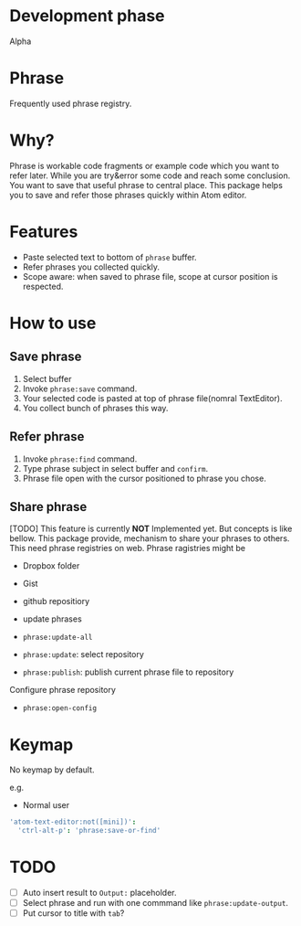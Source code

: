 # Development phase
Alpha

# Phrase

Frequently used phrase registry.

# Why?
Phrase is workable code fragments or example code which you want to refer later.
While you are try&error some code and reach some conclusion.
You want to save that useful phrase to central place.
This package helps you to save and refer those phrases quickly within Atom editor.

# Features

- Paste selected text to bottom of `phrase` buffer.
- Refer phrases you collected quickly.
- Scope aware: when saved to phrase file, scope at cursor position is respected.

# How to use

## Save phrase

1. Select buffer
2. Invoke `phrase:save` command.
3. Your selected code is pasted at top of phrase file(nomral TextEditor).
4. You collect bunch of phrases this way.

## Refer phrase

1. Invoke `phrase:find` command.
2. Type phrase subject in select buffer and `confirm`.
3. Phrase file open with the cursor positioned to phrase you chose.

## Share phrase

[TODO] This feature is currently **NOT** Implemented yet. But concepts is like bellow.
This package provide, mechanism to share your phrases to others.
This need phrase registries on web.
Phrase ragistries might be
 - Dropbox folder
 - Gist
 - github repositiory

- update phrases
 - `phrase:update-all`
 - `phrase:update`: select repository
 - `phrase:publish`: publish current phrase file to repository

Configure phrase repository
 - `phrase:open-config`

# Keymap
No keymap by default.

e.g.

* Normal user

```coffeescript
'atom-text-editor:not([mini])':
  'ctrl-alt-p': 'phrase:save-or-find'
```

# TODO
- [ ] Auto insert result to `Output:` placeholder.
- [ ] Select phrase and run with one commmand like `phrase:update-output`.
- [ ] Put cursor to title with `tab`?
